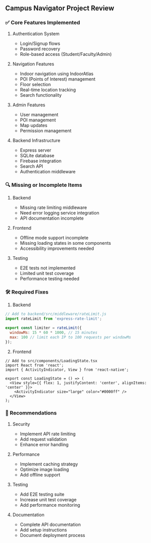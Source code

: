 ## Campus Navigator Project Review

### ✅ Core Features Implemented
1. Authentication System
   - Login/Signup flows
   - Password recovery
   - Role-based access (Student/Faculty/Admin)

2. Navigation Features
   - Indoor navigation using IndoorAtlas
   - POI (Points of Interest) management
   - Floor selection
   - Real-time location tracking
   - Search functionality

3. Admin Features
   - User management
   - POI management
   - Map updates
   - Permission management

4. Backend Infrastructure
   - Express server
   - SQLite database
   - Firebase integration
   - Search API
   - Authentication middleware

### 🔍 Missing or Incomplete Items
1. Backend
   - Missing rate limiting middleware
   - Need error logging service integration
   - API documentation incomplete

2. Frontend
   - Offline mode support incomplete
   - Missing loading states in some components
   - Accessibility improvements needed

3. Testing
   - E2E tests not implemented
   - Limited unit test coverage
   - Performance testing needed

### 🛠 Required Fixes
1. Backend
```js
// Add to backend/src/middleware/rateLimit.js
import rateLimit from 'express-rate-limit';

export const limiter = rateLimit({
  windowMs: 15 * 60 * 1000, // 15 minutes
  max: 100 // limit each IP to 100 requests per windowMs
});
```

2. Frontend
```tsx
// Add to src/components/LoadingState.tsx
import React from 'react';
import { ActivityIndicator, View } from 'react-native';

export const LoadingState = () => (
  <View style={{ flex: 1, justifyContent: 'center', alignItems: 'center' }}>
    <ActivityIndicator size="large" color="#0000ff" />
  </View>
);
```

### 📝 Recommendations
1. Security
   - Implement API rate limiting
   - Add request validation
   - Enhance error handling

2. Performance
   - Implement caching strategy
   - Optimize image loading
   - Add offline support

3. Testing
   - Add E2E testing suite
   - Increase unit test coverage
   - Add performance monitoring

4. Documentation
   - Complete API documentation
   - Add setup instructions
   - Document deployment process
